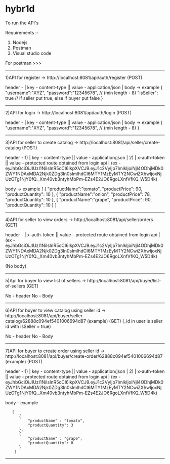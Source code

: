 # hybr1d

To run the API's

Requirements :-
1) Nodejs
2) Postman
3) Visual studio code

For postman >>>

----------------------------------------------------------------------------------------------------------------------------------------------
1)API for register -> http://localhost:8081/api/auth/register (POST)

header - | key - content-type ||  value - application/json |
body -> example
        {
            "username":"XYZ",
            "password":"12345678", // (min length - 8)
            "isSeller": true       // if seller put true, else if buyer put false
        }
        
   
----------------------------------------------------------------------------------------------------------------------------------------------
2)API for login -> http://localhost:8081/api/auth/login (POST)

header - | key - content-type ||  value - application/json |
body -> example
        {
            "username":"XYZ",
            "password":"12345678", // (min length - 8)
        }

----------------------------------------------------------------------------------------------------------------------------------------------
3)API for seller to create catalog -> http://localhost:8081/api/seller/create-catalog (POST)

header - 1) | key - content-type ||  value - application/json |
         2) | x-auth-token  || value - protected route obtained from login api |
                               (ex - eyJhbGciOiJIUzI1NiIsInR5cCI6IkpXVCJ9.eyJ1c2VyIjp7ImlkIjoiNjI4ODhjMDk0ZWY1NDAxMDA2Njk0ZDg3In0sImlhdCI6MTY1MzEyMTY2NCwiZXhwIjoxNjUzOTg1NjY0fQ._Xm40vb3ntyhMbPm-EZs4E2JO6RgoLXnfVfKQ_W5D4k)
                                        
body -> example
        [
    {
        "productName":"tomato",
        "productPrice": 90,
        "productQuantity": 10
    },
    {
        "productName":"onion",
        "productPrice": 78,
        "productQuantity": 10
    },
    {
        "productName":"grape",
        "productPrice": 90,
        "productQuantity": 10
    }
]

----------------------------------------------------------------------------------------------------------------------------------------------
4)API for seller to view orders -> http://localhost:8081/api/seller/orders (GET)

header -    | x-auth-token  || value - protected route obtained from login api |
                               (ex - eyJhbGciOiJIUzI1NiIsInR5cCI6IkpXVCJ9.eyJ1c2VyIjp7ImlkIjoiNjI4ODhjMDk0ZWY1NDAxMDA2Njk0ZDg3In0sImlhdCI6MTY1MzEyMTY2NCwiZXhwIjoxNjUzOTg1NjY0fQ._Xm40vb3ntyhMbPm-EZs4E2JO6RgoLXnfVfKQ_W5D4k)
                                        
(No body)

----------------------------------------------------------------------------------------------------------------------------------------------
5)Api for buyer to view list of sellers -> http://localhost:8081/api/buyer/list-of-sellers (GET)

No - header
No - Body

----------------------------------------------------------------------------------------------------------------------------------------------
6)API for buyer to view catalog using seller id -> http://localhost:8081/api/buyer/seller-catalog/62888c094ef5401006694d87 (example) (GET) (_id in user is seller id with isSeller = true)

No - header
No - Body

----------------------------------------------------------------------------------------------------------------------------------------------
7)API for buyer to create order using seller id -> http://localhost:8081/api/buyer/create-order/62888c094ef5401006694d87 (example) (POST)

header - 1) | key - content-type ||  value - application/json |
         2) | x-auth-token  || value - protected route obtained from login api |
                               (ex - eyJhbGciOiJIUzI1NiIsInR5cCI6IkpXVCJ9.eyJ1c2VyIjp7ImlkIjoiNjI4ODhjMDk0ZWY1NDAxMDA2Njk0ZDg3In0sImlhdCI6MTY1MzEyMTY2NCwiZXhwIjoxNjUzOTg1NjY0fQ._Xm40vb3ntyhMbPm-EZs4E2JO6RgoLXnfVfKQ_W5D4k)
                                        
body - example

       [
          {
              "productName" : "tomato",
              "productQuantity": 3
          },
          {
              "productName" : "grape",
              "productQuantity": 8
          }
        ]
----------------------------------------------------------------------------------------------------------------------------------------------

